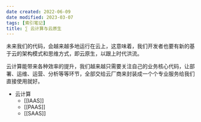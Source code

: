 ```yaml
---
date created: 2022-06-09
date modified: 2023-03-07
tags: [索引笔记]
title: ∑ 云计算与云原生
---
```


未来我们的代码，会越来越多地运行在云上，这意味着，我们开发者也要有新的基于云的架构模式和思维方式，即云原生，以跟上时代洪流。

云计算能带来各种效率的提升，我们越来越只需要关注自己的业务核心代码，让部署、运维、运营、分析等等环节，全部交给云厂商来封装成一个个专业服务给我们直接使用就好。

- 云计算
	- [[IAAS]]
	- [[PAAS]]
	- [[SAAS]]
